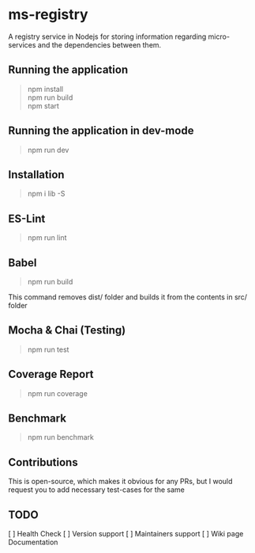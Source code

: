 # ms-registry
A registry service in Nodejs for storing information regarding micro-services and the dependencies between them.

## Running the application
> npm install  
> npm run build  
> npm start  

## Running the application in dev-mode
> npm run dev  

## Installation
> npm i lib -S

## ES-Lint
> npm run lint

## Babel
> npm run build  

This command removes dist/ folder and builds it from the contents in src/ folder

## Mocha & Chai (Testing)
> npm run test

## Coverage Report
> npm run coverage

## Benchmark
> npm run benchmark

## Contributions
This is open-source, which makes it obvious for any PRs, but I would request you to add necessary test-cases for the same 


## TODO
[ ] Health Check
[ ] Version support
[ ] Maintainers support
[ ] Wiki page Documentation